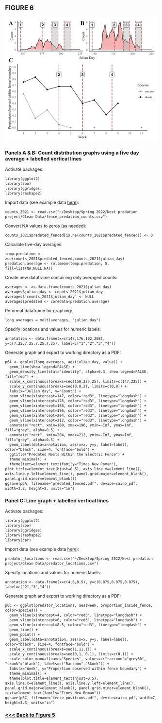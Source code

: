 ## FIGURE 6

<img src="/Graphics/Figure_6.jpg" alt="Figure 2" width="600"/>

### Panels A & B: Count distribution graphs using a five day average + labelled vertical lines

Activate packages:
```
library(ggplot2)
library(zoo)
library(ggridges)
library(reshape2)
```
Import data (see example data [here](https://github.com/tylerdevos/terrapin_nest_predation/blob/main/Data/fence_predation_counts.csv)):
```
counts_2021 <- read.csv("~/Desktop/Spring 2022/Nest predation project/Clean Data/fence_predation_counts.csv")
```
Convert NA values to zeros (as needed):
```
counts_2021$predated_fenced[is.na(counts_2021$predated_fenced)] <- 0
```
Calculate five-day averages:
```
temp.predation <-zoo(counts_2021$predated_fenced,counts_2021$julian_day)
predation.average <- rollmean(temp.predation, 5, fill=list(NA,NULL,NA))
```
Create new dataframe containing only averaged counts:
```
averages <- as.data.frame(counts_2021$julian_day)
averages$julian_day <- counts_2021$julian_day
averages$`counts_2021$julian_day` <- NULL
averages$predated <- coredata(predation.average)
```
Reformat dataframe for graphing:
```
long_averages = melt(averages, "julian_day")
```
Specify locations and values for numeric labels:
```
annotation <- data.frame(x=c(147,176,192,208), y=c(7.25,7.25,7.25,7.25), label=c("1","2","3","4"))
```
Generate graph and export to working directory as a PDF:
```
p6A <- ggplot(long_averages, aes(julian_day, value)) +
  geom_line(show.legend=FALSE) +
  geom_density_line(stat="identity", alpha=0.3, show.legend=FALSE, fill="red") +
  scale_x_continuous(breaks=seq(150,225,25), limits=c(147,225)) +
  scale_y_continuous(breaks=seq(0,8,2), limits=c(0,8)) +
  labs(x="Julian day", y="Count") +
  geom_vline(xintercept=147, color="red3", linetype="longdash") +
  geom_vline(xintercept=176, color="red3", linetype="longdash") +
  geom_vline(xintercept=188, color="red3", linetype="longdash") +
  geom_vline(xintercept=196, color="red3", linetype="longdash") +
  geom_vline(xintercept=204, color="red3", linetype="longdash") +
  geom_vline(xintercept=212, color="red3", linetype="longdash") +
  annotate("rect", xmin=188, xmax=196, ymin=-Inf, ymax=Inf, fill="grey", alpha=0.5) +
  annotate("rect", xmin=204, xmax=212, ymin=-Inf, ymax=Inf, fill="grey", alpha=0.5) +
  geom_label(data=annotation, aes(x=x, y=y, label=label), color="black", size=4, fontface="bold") +
  ggtitle("Predated Nests Within the Electric Fence") +
  theme_minimal() +
  theme(text=element_text(family="Times New Roman"), plot.title=element_text(hjust=0.5), axis.line.x=element_line(), axis.line.y.left=element_line(), panel.grid.major=element_blank(), panel.grid.minor=element_blank())
ggsave(p6A, filename="predated_fenced.pdf", device=cairo_pdf, width=3.2, height=2, units="in")
```

### Panel C: Line graph + labelled vertical lines
Activate packages:
```
library(ggplot2)
library(zoo)
library(ggridges)
library(reshape2)
library(car)
```
Import data (see example data [here](https://github.com/tylerdevos/terrapin_nest_predation/blob/main/Data/predator_locations.csv)):
```
predator_locations <- read.csv("~/Desktop/Spring 2022/Nest predation project/Clean Data/predator_locations.csv")
```
Specify locations and values for numeric labels:
```
annotation <- data.frame(x=c(4,6,8.5), y=c(0.875,0.875,0.875), label=c("2","3","4"))
```
Generate graph and export to working directory as a PDF:
```
p6C <- ggplot(predator_locations, aes(week, proportion_inside_fence, color=species)) +
  geom_vline(xintercept=4, color="red3", linetype="longdash") +
  geom_vline(xintercept=6, color="red3", linetype="longdash") +
  geom_vline(xintercept=8.5, color="red3", linetype="longdash") +
  geom_line() +
  geom_point() +
  geom_label(data=annotation, aes(x=x, y=y, label=label), color="black", size=4, fontface="bold") +
  scale_x_continuous(breaks=seq(1,11,1)) +
  scale_y_continuous(breaks=seq(0,1, 0.1), limits=c(0,1)) +
  scale_color_manual(name="Species", values=c("raccoon"="grey60", "skunk"="black"), labels=c("Raccoon","Skunk")) +
  labs(x="Week", y="Proportion observed within fence boundary") +
  theme_minimal() +
  theme(plot.title=element_text(hjust=0.5), axis.line.x=element_line(), axis.line.y.left=element_line(), panel.grid.major=element_blank(), panel.grid.minor=element_blank(), text=element_text(family="Times New Roman"))
ggsave(p6C, filename="fence_positions.pdf", device=cairo_pdf, width=7, height=3.3, units="in")
```
### [<<< Back to Figure 5](https://github.com/tylerdevos/terrapin_nest_predation/blob/main/Figure_5.md)
